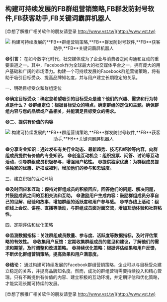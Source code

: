 ## **构建可持续发展的**FB**群组营销策略,**FB**群发防封号软件,**FB**获客助手,**FB**关键词霸屏机器人**

[😍想了解推广相关软件的朋友请登录 http://www.vst.tw](http://www.vst.tw)

 <center><img src="https://vst.tw/MP4/tuiguang/png/5.png" alt="构建可持续发展的**FB**群组营销策略,**FB**群发防封号软件,**FB**获客助手,**FB**关键词霸屏机器人"></center>

**😄引言：**
在如今数字化时代，社交媒体成为了企业与消费者之间沟通和互动的重要渠道之一。其中，Facebook作为全球最大的社交媒体平台之一，拥有庞大的用户基础和广阔的市场潜力。构建一个可持续发展的Facebook群组营销策略，将有助于吸引目标受众、提高品牌知名度，并与用户建立长期稳定的关系。

一、明确目标受众和群组定位

**😄确定目标受众：确定您希望吸引的目标受众是谁？他们的兴趣、需求和行为特点是什么？**
**😄群组定位：根据目标受众的特点，确定群组的定位和主题。确保群组内容与您的品牌或产品相关，并能满足目标受众的需求。**

**😄二、提供有价值的内容**

 <center><img src="https://vst.tw/MP4/tuiguang/png/4.png" alt="构建可持续发展的**FB**群组营销策略,**FB**群发防封号软件,**FB**获客助手,**FB**关键词霸屏机器人"></center>

**😄分享专业知识：通过发布有关行业动态、最新趋势、技巧和经验等内容，向群组成员提供有价值的专业知识。**
**😄创造互动机会：组织投票、问答、讨论等互动活动，引导群组成员积极参与，增强用户粘性。**
**😄提供独家优惠：为群组成员提供独家的优惠、折扣或福利，增加他们的参与和忠诚度。**

三、建立积极的互动环境

**😄及时回应和互动：保持对群组成员的积极回应，回答他们的问题、解决问题，并鼓励成员之间的互相交流和互助。**
**😄激励用户生成内容：鼓励群组成员分享自己的见解、经验和故事，增加群组的活跃度和用户参与感。**
**😄举办线上活动：组织线上会议、讲座、直播等活动，与群组成员面对面交流，增加互动体验和社群粘性。**

四、定期评估和优化策略

**😄监测数据指标：关注群组成员数量、参与度、活跃度等数据指标，及时评估策略的有效性。**
**😄收集用户反馈：定期收集群组成员的意见和建议，了解他们的需求和期望，及时调整和改进策略。**
**😄持续优化策略：根据评估结果和用户反馈，不断优化群组营销策略，提高效果和用户满意度。**

**😄结论：**
通过构建可持续发展的Facebook群组营销策略，企业可以与目标受众建立稳定的关系，并提高品牌知名度。然而，成功的群组营销需要持续投入和精心管理。只有不断提供有价值的内容、建立积极的互动环境，并定期评估和优化策略，才能实现长期可持续的发展。

[😍想了解推广相关软件的朋友请登录 http://www.vst.tw](http://www.vst.tw)



